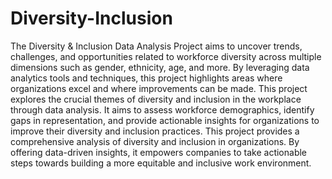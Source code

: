 # Diversity-Inclusion
The Diversity &amp; Inclusion Data Analysis Project aims to uncover trends, challenges, and opportunities related to workforce diversity across multiple dimensions such as gender, ethnicity, age, and more. By leveraging data analytics tools and techniques, this project highlights areas where organizations excel and where improvements can be made.
This project explores the crucial themes of diversity and inclusion in the workplace through data analysis. It aims to assess workforce demographics, identify gaps in representation, and provide actionable insights for organizations to improve their diversity and inclusion practices.
This project provides a comprehensive analysis of diversity and inclusion in organizations. By offering data-driven insights, it empowers companies to take actionable steps towards building a more equitable and inclusive work environment.
